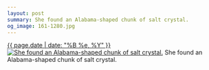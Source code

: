 ```yaml
---
layout: post
summary: She found an Alabama-shaped chunk of salt crystal.
og_image: 161-1280.jpg
---
```


<p>
  <time><a href="/161">{{ page.date | date: "%B %e, %Y" }}</a></time>
  <a href="/161"><img src="{{ site.assets_url }}/161-640.jpg" srcset="{{ site.assets_url }}/161-1280.jpg 1280w, {{ site.assets_url }}/161-960.jpg 960w, {{ site.assets_url }}/161-640.jpg 640w, {{ site.assets_url }}/161-320.jpg 320w" sizes="(min-width: 700px) 50vw, calc(100vw - 2rem)" alt="She found an Alabama-shaped chunk of salt crystal." /></a>
  <span>She found an Alabama-shaped chunk of salt crystal.</span>
</p>
